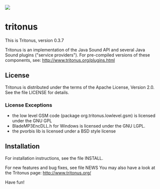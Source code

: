 [![](https://jitpack.io/v/umjammer/tritonus.svg)](https://jitpack.io/#umjammer/tritonus)

# tritonus

This is Tritonus, version 0.3.7

Tritonus is an implementation of the Java Sound API and several 
Java Sound plugins ("service providers"). For pre-compiled
versions of these components, see: 
http://www.tritonus.org/plugins.html

## License
Tritonus is distributed under the terms of the Apache License,
Version 2.0. See the file LICENSE for details.

### License Exceptions
- the low level GSM code (package org.tritonus.lowlevel.gsm)
  is licensed under the GNU GPL
- BladeMP3EncDLL.h for Windows is licensed under the GNU LGPL.
- the pvorbis lib is licensed under a BSD style license

## Installation
For installation instructions, see the file INSTALL.

For new features and bug fixes, see file NEWS
You may also have a look at the Tritonus page:
http://www.tritonus.org/

Have fun!

